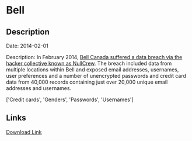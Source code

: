 # Bell

## Description

Date: 2014-02-01

Description:
In February 2014, <a href="http://news.softpedia.com/news/Hackers-Claim-to-Have-Breached-Bell-Canada-s-Systems-422952.shtml?utm_medium=twitter&utm_source=FredToadster" target="_blank" rel="noopener">Bell Canada suffered a data breach via the hacker collective known as NullCrew</a>. The breach included data from multiple locations within Bell and exposed email addresses, usernames, user preferences and a number of unencrypted passwords and credit card data from 40,000 records containing just over 20,000 unique email addresses and usernames.


['Credit cards', 'Genders', 'Passwords', 'Usernames']

## Links

[Download Link](https://link-to.net/1229997/617.5717958249928/dynamic/?r=aHR0cHM6Ly93d3cubWVkaWFmaXJlLmNvbS92aWV3L25pNU1ZbnpEN3N4NnlPNi9iZWxsLmNhL2ZpbGU=)